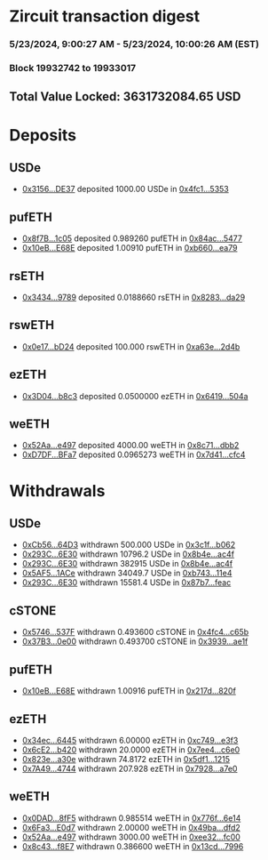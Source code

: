 # Zircuit transaction digest
### 5/23/2024, 9:00:27 AM - 5/23/2024, 10:00:26 AM (EST)
### Block 19932742 to 19933017

## Total Value Locked: 3631732084.65 USD

# Deposits
## USDe
- [0x3156...DE37](https://etherscan.io/address/0x3156649412e8bb8799f0B832bcF7C6534932DE37) deposited 1000.00 USDe in [0x4fc1...5353](https://etherscan.io/tx/0x3156649412e8bb8799f0B832bcF7C6534932DE37)
## pufETH
- [0x8f7B...1c05](https://etherscan.io/address/0x8f7B5e541E6605c69bcA1E5f64c602a5c1591c05) deposited 0.989260 pufETH in [0x84ac...5477](https://etherscan.io/tx/0x8f7B5e541E6605c69bcA1E5f64c602a5c1591c05)
- [0x10eB...E68E](https://etherscan.io/address/0x10eB26Fc97BF8b848c9198c6d45D6Db6f4C1E68E) deposited 1.00910 pufETH in [0xb660...ea79](https://etherscan.io/tx/0x10eB26Fc97BF8b848c9198c6d45D6Db6f4C1E68E)
## rsETH
- [0x3434...9789](https://etherscan.io/address/0x34349c5569e7B846c3558961552D2202760A9789) deposited 0.0188660 rsETH in [0x8283...da29](https://etherscan.io/tx/0x34349c5569e7B846c3558961552D2202760A9789)
## rswETH
- [0x0e17...bD24](https://etherscan.io/address/0x0e1714B436B30829C55A775f14868898614AbD24) deposited 100.000 rswETH in [0xa63e...2d4b](https://etherscan.io/tx/0x0e1714B436B30829C55A775f14868898614AbD24)
## ezETH
- [0x3D04...b8c3](https://etherscan.io/address/0x3D0462750fB5DD4d60425a7DE24c604D8749b8c3) deposited 0.0500000 ezETH in [0x6419...504a](https://etherscan.io/tx/0x3D0462750fB5DD4d60425a7DE24c604D8749b8c3)
## weETH
- [0x52Aa...e497](https://etherscan.io/address/0x52Aa899454998Be5b000Ad077a46Bbe360F4e497) deposited 4000.00 weETH in [0x8c71...dbb2](https://etherscan.io/tx/0x52Aa899454998Be5b000Ad077a46Bbe360F4e497)
- [0xD7DF...BFa7](https://etherscan.io/address/0xD7DF7E085214743530afF339aFC420c7c720BFa7) deposited 0.0965273 weETH in [0x7d41...cfc4](https://etherscan.io/tx/0xD7DF7E085214743530afF339aFC420c7c720BFa7)
# Withdrawals
## USDe
- [0xCb56...64D3](https://etherscan.io/address/0xCb56792d44defdB67C4F364da274e8d0D4a364D3) withdrawn 500.000 USDe in [0x3c1f...b062](https://etherscan.io/tx/0xCb56792d44defdB67C4F364da274e8d0D4a364D3)
- [0x293C...6E30](https://etherscan.io/address/0x293C6937D8D82e05B01335F7B33FBA0c8e256E30) withdrawn 10796.2 USDe in [0x8b4e...ac4f](https://etherscan.io/tx/0x293C6937D8D82e05B01335F7B33FBA0c8e256E30)
- [0x293C...6E30](https://etherscan.io/address/0x293C6937D8D82e05B01335F7B33FBA0c8e256E30) withdrawn 382915 USDe in [0x8b4e...ac4f](https://etherscan.io/tx/0x293C6937D8D82e05B01335F7B33FBA0c8e256E30)
- [0x5AF5...1ACe](https://etherscan.io/address/0x5AF52b96375BBB9dBC9d6F5C40a4c76d07E81ACe) withdrawn 34049.7 USDe in [0xb743...11e4](https://etherscan.io/tx/0x5AF52b96375BBB9dBC9d6F5C40a4c76d07E81ACe)
- [0x293C...6E30](https://etherscan.io/address/0x293C6937D8D82e05B01335F7B33FBA0c8e256E30) withdrawn 15581.4 USDe in [0x87b7...feac](https://etherscan.io/tx/0x293C6937D8D82e05B01335F7B33FBA0c8e256E30)
## cSTONE
- [0x5746...537F](https://etherscan.io/address/0x5746966FD538f386EBD7F9f789047Ca33204537F) withdrawn 0.493600 cSTONE in [0x4fc4...c65b](https://etherscan.io/tx/0x5746966FD538f386EBD7F9f789047Ca33204537F)
- [0x37B3...0e00](https://etherscan.io/address/0x37B386E9AF3969eD854f795eA30B43c4F92E0e00) withdrawn 0.493700 cSTONE in [0x3939...ae1f](https://etherscan.io/tx/0x37B386E9AF3969eD854f795eA30B43c4F92E0e00)
## pufETH
- [0x10eB...E68E](https://etherscan.io/address/0x10eB26Fc97BF8b848c9198c6d45D6Db6f4C1E68E) withdrawn 1.00916 pufETH in [0x217d...820f](https://etherscan.io/tx/0x10eB26Fc97BF8b848c9198c6d45D6Db6f4C1E68E)
## ezETH
- [0x34ec...6445](https://etherscan.io/address/0x34ec65A0182B72DfF67162557959A35950eE6445) withdrawn 6.00000 ezETH in [0xc749...e3f3](https://etherscan.io/tx/0x34ec65A0182B72DfF67162557959A35950eE6445)
- [0x6cE2...b420](https://etherscan.io/address/0x6cE23E010BF4FcFA8D3EBB216d1a62950845b420) withdrawn 20.0000 ezETH in [0x7ee4...c6e0](https://etherscan.io/tx/0x6cE23E010BF4FcFA8D3EBB216d1a62950845b420)
- [0x823e...a30e](https://etherscan.io/address/0x823e5c1dd44306D13A15EB42b8Fd598Ed6a5a30e) withdrawn 74.8172 ezETH in [0x5df1...1215](https://etherscan.io/tx/0x823e5c1dd44306D13A15EB42b8Fd598Ed6a5a30e)
- [0x7A49...4744](https://etherscan.io/address/0x7A493Be5c2ce014cD049Bf178a1ac0Db1B434744) withdrawn 207.928 ezETH in [0x7928...a7e0](https://etherscan.io/tx/0x7A493Be5c2ce014cD049Bf178a1ac0Db1B434744)
## weETH
- [0x0DAD...8fF5](https://etherscan.io/address/0x0DADb9848cAed80ba3122A53A3B0208FCde18fF5) withdrawn 0.985514 weETH in [0x776f...6e14](https://etherscan.io/tx/0x0DADb9848cAed80ba3122A53A3B0208FCde18fF5)
- [0x6Fa3...E0d7](https://etherscan.io/address/0x6Fa3C261AC03414D1D4ed9eB06eA0a4aF1D7E0d7) withdrawn 2.00000 weETH in [0x49ba...dfd2](https://etherscan.io/tx/0x6Fa3C261AC03414D1D4ed9eB06eA0a4aF1D7E0d7)
- [0x52Aa...e497](https://etherscan.io/address/0x52Aa899454998Be5b000Ad077a46Bbe360F4e497) withdrawn 3000.00 weETH in [0xee32...fc00](https://etherscan.io/tx/0x52Aa899454998Be5b000Ad077a46Bbe360F4e497)
- [0x8c43...f8E7](https://etherscan.io/address/0x8c43046229e4A0cB35d00b95b37191c38776f8E7) withdrawn 0.386600 weETH in [0x13cd...7996](https://etherscan.io/tx/0x8c43046229e4A0cB35d00b95b37191c38776f8E7)

